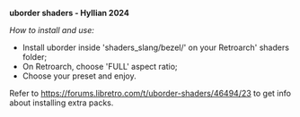 **uborder shaders - Hyllian 2024**

*How to install and use:*

  - Install uborder inside 'shaders_slang/bezel/' on your Retroarch' shaders folder;
  - On Retroarch, choose 'FULL' aspect ratio;
  - Choose your preset and enjoy.

Refer to https://forums.libretro.com/t/uborder-shaders/46494/23 to get info about installing extra packs.


